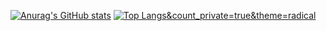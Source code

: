 [![Anurag's GitHub stats](https://github-readme-stats.vercel.app/api?username=sorakatoao&count_private=true&theme=radical&show_icons=true)](https://github.com/anuraghazra/github-readme-stats)
[![Top Langs](https://github-readme-stats.vercel.app/api/top-langs/?username=sorakatoao)&count_private=true&theme=radical](https://github.com/anuraghazra/github-readme-stats)
